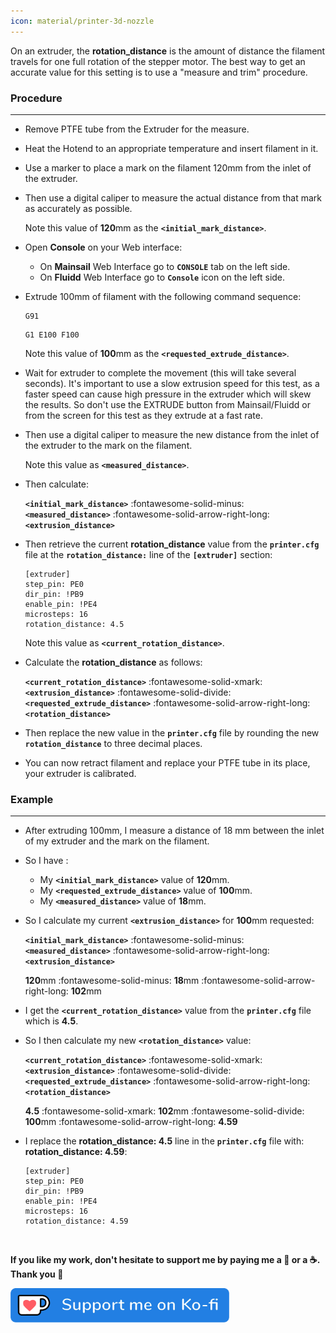 ```yaml
---
icon: material/printer-3d-nozzle
---
```


On an extruder, the **rotation_distance** is the amount of distance the filament travels for one full rotation of the stepper motor. The best way to get an accurate value for this setting is to use a "measure and trim" procedure.

### Procedure
<hr>

- Remove PTFE tube from the Extruder for the measure.

- Heat the Hotend to an appropriate temperature and insert filament in it.

- Use a marker to place a mark on the filament 120mm from the inlet of the extruder.

- Then use a digital caliper to measure the actual distance from that mark as accurately as possible.

    Note this value of **120**mm as the **`<initial_mark_distance>`**.

- Open **Console** on your Web interface:

    - On **Mainsail** Web Interface go to **`CONSOLE`** tab on the left side.
    - On **Fluidd** Web Interface go to **`Console`** icon on the left side.

- Extrude 100mm of filament with the following command sequence:

    ``` title="Console"
    G91
    ```

    ``` title="Console"
    G1 E100 F100
    ```

    Note this value of **100**mm as the **`<requested_extrude_distance>`**.

- Wait for extruder to complete the movement (this will take several seconds). It's important to use a slow extrusion speed for this test, as a faster speed can cause high pressure in the extruder which will skew the results. So don't use the EXTRUDE button from Mainsail/Fluidd or from the screen for this test as they extrude at a fast rate.

- Then use a digital caliper to measure the new distance from the inlet of the extruder to the mark on the filament.

    Note this value as **`<measured_distance>`**.

- Then calculate:

    **`<initial_mark_distance>`** :fontawesome-solid-minus: **`<measured_distance>`** :fontawesome-solid-arrow-right-long: **`<extrusion_distance>`**

- Then retrieve the current **rotation_distance** value from the **`printer.cfg`** file at the **`rotation_distance:`** line of the **`[extruder]`** section:

    ``` title="printer.cfg" hl_lines="6"
    [extruder]
	step_pin: PE0
	dir_pin: !PB9
	enable_pin: !PE4
	microsteps: 16
	rotation_distance: 4.5
    ```

    Note this value as **`<current_rotation_distance>`**.

- Calculate the **rotation_distance** as follows:

    **`<current_rotation_distance>`** :fontawesome-solid-xmark: **`<extrusion_distance>`** :fontawesome-solid-divide: **`<requested_extrude_distance>`** :fontawesome-solid-arrow-right-long: **`<rotation_distance>`**

- Then replace the new value in the **`printer.cfg`** file by rounding the new **`rotation_distance`** to three decimal places.

- You can now retract filament and replace your PTFE tube in its place, your extruder is calibrated.


### Example
<hr>

- After extruding 100mm, I measure a distance of 18 mm between the inlet of my extruder and the mark on the filament.

- So I have :

    - My **`<initial_mark_distance>`** value of **120**mm.
    - My **`<requested_extrude_distance>`** value of **100**mm.
    - My **`<measured_distance>`** value of **18**mm.

- So I calculate my current **`<extrusion_distance>`** for **100**mm requested:

    **`<initial_mark_distance>`** :fontawesome-solid-minus: **`<measured_distance>`** :fontawesome-solid-arrow-right-long: **`<extrusion_distance>`**

    **120**mm :fontawesome-solid-minus: **18**mm :fontawesome-solid-arrow-right-long: **102**mm

- I get the **`<current_rotation_distance>`** value from the **`printer.cfg`** file which is **4.5**.

- So I then calculate my new **`<rotation_distance>`** value:

    **`<current_rotation_distance>`** :fontawesome-solid-xmark: **`<extrusion_distance>`** :fontawesome-solid-divide: **`<requested_extrude_distance>`** :fontawesome-solid-arrow-right-long: **`<rotation_distance>`**

    **4.5** :fontawesome-solid-xmark: **102**mm :fontawesome-solid-divide: **100**mm :fontawesome-solid-arrow-right-long: **4.59**

- I replace the **rotation_distance: 4.5** line in the **`printer.cfg`** file with:<br />
  **rotation_distance: 4.59**:

    ``` title="printer.cfg" hl_lines="6"
    [extruder]
	step_pin: PE0
	dir_pin: !PB9
	enable_pin: !PE4
	microsteps: 16
	rotation_distance: 4.59
    ```


<br />

**If you like my work, don't hesitate to support me by paying me a 🍺 or a ☕. Thank you 🙂**

<a href="https://ko-fi.com/guilouz" target="_blank"><img width="350" src="../assets/images/ko-fi.png"></a>

